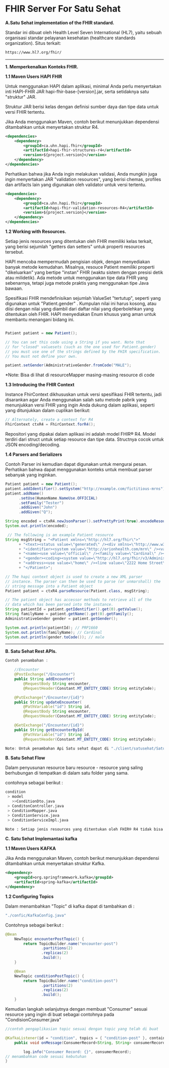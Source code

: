 # FHIR Server For Satu Sehat 

**A.Satu Sehat implementation of the FHIR standard.** 

Standar ini dibuat oleh Health Level Seven International (HL7), yaitu sebuah organisasi standar pelayanan kesehatan (healthcare standards organization). Situs terkait:
```bash
https://www.hl7.org/fhir/
```
<hr>

**1. Memperkenalkan Konteks FHIR.** 

**1.1 Maven Users HAPI FHIR** 

Untuk menggunakan HAPI dalam aplikasi, minimal Anda perlu menyertakan inti HAPI-FHIR JAR hapi-fhir-base-[version].jar, serta setidaknya satu "struktur" JAR.

Struktur JAR berisi kelas dengan definisi sumber daya dan tipe data untuk versi FHIR tertentu.

Jika Anda menggunakan Maven, contoh berikut menunjukkan dependensi ditambahkan untuk menyertakan struktur R4.
```xml
<dependencies>
    <dependency>
        <groupId>ca.uhn.hapi.fhir</groupId>
        <artifactId>hapi-fhir-structures-r4</artifactId>
        <version>${project.version}</version>
    </dependency>
</dependencies>
 ```
 Perhatikan bahwa jika Anda ingin melakukan validasi, Anda mungkin juga ingin menyertakan JAR "validation resources", yang berisi chemas, profiles dan artifacts  lain yang digunakan oleh validator untuk versi tertentu.

```xml
<dependencies>
    <dependency>
        <groupId>ca.uhn.hapi.fhir</groupId>
        <artifactId>hapi-fhir-validation-resources-R4</artifactId>
        <version>${project.version}</version>
    </dependency>
</dependencies>
 ```
**1.2 Working with Resources.** 

Setiap jenis resources yang ditentukan oleh FHIR memiliki kelas terkait, yang berisi sejumlah "getters dan setters" untuk properti resources tersebut.

HAPI mencoba mempermudah pengisian objek, dengan menyediakan banyak metode kemudahan. Misalnya, resouce Patient memiliki properti "dikeluarkan" yang bertipe "instan" FHIR (waktu sistem dengan presisi detik atau milidetik). Ada metode untuk menggunakan tipe data FHIR yang sebenarnya, tetapi juga metode praktis yang menggunakan tipe Java bawaan.

Spesifikasi FHIR mendefinisikan sejumlah ValueSet "tertutup", seperti yang digunakan untuk "Patient.gender" . Kumpulan nilai ini harus kosong, atau diisi dengan nilai yang diambil dari daftar nilai yang diperbolehkan yang ditentukan oleh FHIR. HAPI menyediakan Enum khusus yang aman untuk membantu menangani bidang ini.

```java

Patient patient = new Patient();

// You can set this code using a String if you want. Note that
// for "closed" valuesets (such as the one used for Patient.gender)
// you must use one of the strings defined by the FHIR specification.
// You must not define your own.

patient.setGender(AdministrativeGender.fromCode("MALE");

 ```
*Note: Bisa di lihat di resourceMapper masing-masing resource di code

**1.3 Introducing the FHIR Context**

 Instance FhirContext dikhususkan untuk versi spesifikasi FHIR tertentu, jadi disarankan agar Anda menggunakan salah satu metode pabrik yang menunjukkan versi FHIR yang ingin Anda dukung dalam aplikasi, seperti yang ditunjukkan dalam cuplikan berikut:

```java
// Alternately, create a context for R4
FhirContext ctxR4 = FhirContext.forR4();
```

Repositori yang dipakai dalam aplikasi ini adalah model FHIR® R4. Model terdiri dari struct untuk setiap resource dan tipe data. Structnya cocok untuk JSON encoding/decoding.

**1.4 Parsers and Serializers**

Contoh Parser ini kemudian dapat digunakan untuk mengurai pesan. Perhatikan bahwa dapat menggunakan konteks untuk membuat parser sebanyak yang inginkan.

```java
Patient patient = new Patient();
patient.addIdentifier().setSystem("http://example.com/fictitious-mrns").setValue("MRN001");
patient.addName()
      .setUse(HumanName.NameUse.OFFICIAL)
      .setFamily("Tester")
      .addGiven("John")
      .addGiven("Q");

String encoded = ctxR4.newJsonParser().setPrettyPrint(true).encodeResourceToString(patient);
System.out.println(encoded);
```
```java
 // The following is an example Patient resource
String msgString = "<Patient xmlns=\"http://hl7.org/fhir\">"
      + "<text><status value=\"generated\" /><div xmlns=\"http://www.w3.org/1999/xhtml\">John Cardinal</div></text>"
      + "<identifier><system value=\"http://orionhealth.com/mrn\" /><value value=\"PRP1660\" /></identifier>"
      + "<name><use value=\"official\" /><family value=\"Cardinal\" /><given value=\"John\" /></name>"
      + "<gender><coding><system value=\"http://hl7.org/fhir/v3/AdministrativeGender\" /><code value=\"M\" /></coding></gender>"
      + "<address><use value=\"home\" /><line value=\"2222 Home Street\" /></address><active value=\"true\" />"
      + "</Patient>";

// The hapi context object is used to create a new XML parser
// instance. The parser can then be used to parse (or unmarshall) the
// string message into a Patient object
Patient patient = ctxR4.parseResource(Patient.class, msgString);

// The patient object has accessor methods to retrieve all of the
// data which has been parsed into the instance.
String patientId = patient.getIdentifier().get(0).getValue();
String familyName = patient.getName().get(0).getFamily();
AdministrativeGender gender = patient.getGender();

System.out.println(patientId); // PRP1660
System.out.println(familyName); // Cardinal
System.out.println(gender.toCode()); // male

```
<hr>

**B. Satu Sehat Rest APIs.** 

```java
Contoh penambahan :

    //Encounter
	@PostExchange("/Encounter")
	public String addEncounter(
		@RequestBody String encounter,
		@RequestHeader(Constant.MT_ENTITY_CODE) String entityCode);

	@PutExchange("/Encounter/{id}")
	public String updateEncounter(
		@PathVariable("id") String id,
		@RequestBody String encounter,
		@RequestHeader(Constant.MT_ENTITY_CODE) String entityCode);

	@GetExchange("/Encounter/{id}")
	public String getEncounterById(
		@PathVariable("id") String id,
		@RequestHeader(Constant.MT_ENTITY_CODE) String entityCode);

Note: Untuk penambahan Api Satu sehat dapat di "./client/satusehat/SatuSehatBaseProxy.java"

```

**B. Satu Sehat Flow** 

Dalam penyusunan resource baru resource - resource yang saling berhubungan di tempatkan di dalam satu folder yang sama.

contohnya sebagai berikut :

```bash
condition
 > model
   >>ConditionDto.java
 > ConditonController.java
 > ConditionMapper.java
 > ConditionService.java
 > ConditionServiceImpl.java
```

```bash
Note : Setiap jenis resources yang ditentukan oleh FHIR® R4 tidak bisa di gunakan untuk response, maka dibutuhkan pembuatan model balikkan sesuai response resource yang di butuhkan.
```


**C. Satu Sehat Implemantasi kafka**

**1.1 Maven Users KAFKA** 

Jika Anda menggunakan Maven, contoh berikut menunjukkan dependensi ditambahkan untuk menyertakan struktur Kafka.

```xml
<dependency>
    <groupId>org.springframework.kafka</groupId>
    <artifactId>spring-kafka</artifactId>
</dependency>
 ```
**1.2 Configuring Topics** 

Dalam menambahkan "Topic" di kafka dapat di tambahkan di : 

```bash
"./confic/KafkaConfig.java"
```
Contohnya sebagai berikut :

```java
@Bean
	NewTopic encounterPostTopic() {
		return TopicBuilder.name("encounter-post")
				.partitions(2)
				.replicas(2)
				.build();
	}

	@Bean
	NewTopic conditionPostTopic() {
		return TopicBuilder.name("condition-post")
				.partitions(2)
				.replicas(2)
				.build();
	}
```

Kemudian langkah selanjutnya dengan membuat "Consumer" sesuai resource yang ingin di buat sebagai contohnya pada "CondisionConsumer.java"

```java
//contoh pengaplikasian topic sesuai dengan topic yang telah di buat

@KafkaListener(id = "condition", topics = { "condition-post" }, containerFactory = "listenerFactory")
	public void onMessage(ConsumerRecord<String, String> consumerRecord) throws Exception {

		log.info("Consumer Record: {}", consumerRecord);
// menambahkan code sesuai kebutuhan 
}

```
